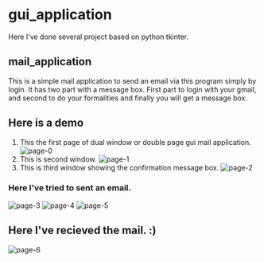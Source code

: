 # gui_application
Here I've done several project based on python tkinter.


## mail_application
This is a simple mail application to send an email via this program simply by login.
It has two part with a message box.
First part to login with your gmail, and second to do your formalities and finally you will get a message box. 

## Here is a demo

1. This the first page of dual window or double page gui mail application.
![page-0](https://user-images.githubusercontent.com/64744693/85588383-75596880-b664-11ea-86f6-f2369b08e0e4.gif)
2. This is second window.
![page-1](https://user-images.githubusercontent.com/64744693/85588421-7c807680-b664-11ea-8340-f654f2f78378.gif)
3. This is third window showing the confirmation message box.
![page-2](https://user-images.githubusercontent.com/64744693/85588443-82765780-b664-11ea-9d0e-038141973f46.gif)

### Here I've tried to sent an email.
![page-3](https://user-images.githubusercontent.com/64744693/85588249-5b1f8a80-b664-11ea-86cb-cd79744a311f.gif)
![page-4](https://user-images.githubusercontent.com/64744693/85588317-65da1f80-b664-11ea-871a-7937d83f1568.gif)
![page-5](https://user-images.githubusercontent.com/64744693/85588339-6bd00080-b664-11ea-966e-5cfbfa603734.gif)

## Here I've recieved the mail. :)
![page-6](https://user-images.githubusercontent.com/64744693/85588377-738fa500-b664-11ea-9dae-2e8bf214dde0.gif)

